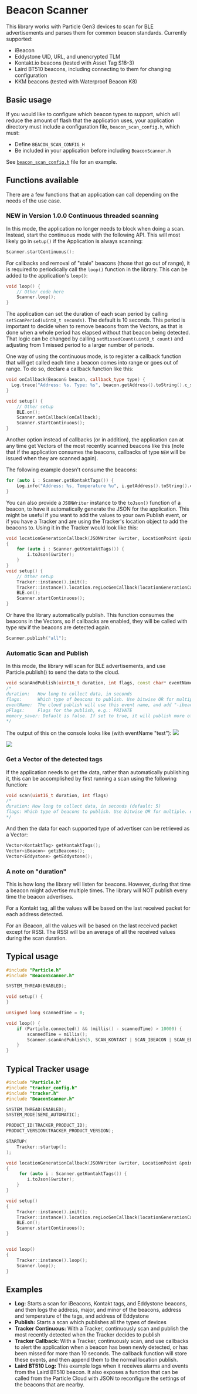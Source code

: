 # Beacon Scanner

This library works with Particle Gen3 devices to scan for BLE advertisements and parses them for common beacon standards. Currently supported:
* iBeacon
* Eddystone UID, URL, and unencrypted TLM
* Kontakt.io beacons (tested with Asset Tag S18-3)
* Laird BT510 beacons, including connecting to them for changing configuration
* KKM beacons (tested with Waterproof Beacon K8)

## Basic usage

If you would like to configure which beacon types to support, which will reduce the amount of flash that
the application uses, your application directory must include a configuration file,
`beacon_scan_config.h`, which must:
* Define `BEACON_SCAN_CONFIG_H`
* Be included in your application before including `BeaconScanner.h`

See [`beacon_scan_config.h`](./examples/log/beacon_scan_config.h) file for an example. 



## Functions available

There are a few functions that an application can call depending on the needs of the use case.

### __NEW in Version 1.0.0__ Continuous threaded scanning

In this mode, the application no longer needs to block when doing a scan. Instead, start the continuous mode with
the following API. This will most likely go in `setup()` if the Application is always scanning:

```c++
Scanner.startContinuous();
```

For callbacks and removal of "stale" beacons (those that go out of range), it is required to periodically
call the `loop()` function in the library. This can be added to the application's `loop()`:

```c++
void loop() {
    // Other code here
    Scanner.loop();
}
```

The application can set the duration of each scan period by calling `setScanPeriod(uint8_t seconds)`. The default
is 10 seconds. This period is important to decide when to remove beacons from the Vectors, as that is done when
a whole period has elapsed without that beacon being detected. That logic can be changed by calling
`setMissedCount(uint8_t count)` and adjusting from 1 missed period to a larger number of periods.

One way of using the continuous mode, is to register a callback function that will get called each time a beacon
comes into range or goes out of range. To do so, declare a callback function like this:

```c++
void onCallback(Beacon& beacon, callback_type type) {
  Log.trace("Address: %s. Type: %s", beacon.getAddress().toString().c_str(), (type == NEW) ? "Entered" : "Left");
}

void setup() {
    // Other setup
    BLE.on();
    Scanner.setCallback(onCallback);
    Scanner.startContinuous();
}
```

Another option instead of callbacks (or in addition), the application can at any time get Vectors of the most recently 
scanned beacons like this (note that if the application consumes the beacons, callbacks of type `NEW` will be issued
when they are scanned again). 

The following example doesn't consume the beacons:

```c++
for (auto i : Scanner.getKontaktTags()) {
    Log.info("Address: %s, Temperature %u", i.getAddress().toString().c_str(), i.getTemperature());
}
```

You can also provide a `JSONWriter` instance to the `toJson()` function of a beacon, to have it automatically
generate the JSON for the application. This might be useful if you want to add the values to your own Publish
event, or if you have a Tracker and are using the Tracker's location object to add the beacons to. Using it
in the Tracker would look like this:

```c++
void locationGenerationCallback(JSONWriter &writer, LocationPoint &point, const void *context)
{
    for (auto i : Scanner.getKontaktTags()) {
        i.toJson(&writer);
    }
}
void setup() {
    // Other setup
    Tracker::instance().init();
    Tracker::instance().location.regLocGenCallback(locationGenerationCallback);
    BLE.on();
    Scanner.startContinuous();
}
```

Or have the library automatically publish. This function consumes the beacons in the Vectors, so if callbacks are
enabled, they will be called with type `NEW` if the beacons are detected again.

```c++
Scanner.publish("all");
```

### Automatic Scan and Publish

In this mode, the library will scan for BLE advertisements, and use Particle.publish() to send the data to the cloud.

```c++
void scanAndPublish(uint16_t duration, int flags, const char* eventName, PublishFlags pFlags, bool memory_saver)
/*
duration:   How long to collect data, in seconds
flags:      Which type of beacons to publish. Use bitwise OR for multiple. e.g.: SCAN_KONTAKT | SCAN_IBEACON | SCAN_EDDYSTONE
eventName:  The cloud publish will use this event name, and add "-ibeacon","-kontakt","-eddystone"
pFlags:     Flags for the publish, e.g.: PRIVATE
memory_saver: Default is false. If set to true, it will publish more often and use less memory. Caution, this means that some data might not be collected from beacons that advertise multiple times with different data.
*/
```

The output of this on the console looks like (with eventName "test"):
![](img/kontakt-example.png)

![](img/ibeacon-example.png)

### Get a Vector of the detected tags

If the application needs to get the data, rather than automatically publishing it, this can be accomplished by first running a scan using the following function:

```c++
void scan(uint16_t duration, int flags)
/*
duration: How long to collect data, in seconds (default: 5)
flags: Which type of beacons to publish. Use bitwise OR for multiple. e.g.: SCAN_KONTAKT | SCAN_IBEACON | SCAN_EDDYSTONE (default: all)
*/
```

And then the data for each supported type of advertiser can be retrieved as a Vector:
```c++
Vector<KontaktTag> getKontaktTags();
Vector<iBeacon> getiBeacons();
Vector<Eddystone> getEddystone();
```

### A note on "duration"

This is how long the library will listen for beacons. However, during that time a beacon might advertise multiple times. The library will NOT publish every time the beacon advertises.

For a Kontakt tag, all the values will be based on the last received packet for each address detected.

For an iBeacon, all the values will be based on the last received packet except for RSSI. The RSSI will be an average of all the received values during the scan duration.

## Typical usage

```c++
#include "Particle.h"
#include "BeaconScanner.h"

SYSTEM_THREAD(ENABLED);

void setup() {
}

unsigned long scannedTime = 0;

void loop() {
    if (Particle.connected() && (millis() - scannedTime) > 10000) {
        scannedTime = millis();
        Scanner.scanAndPublish(5, SCAN_KONTAKT | SCAN_IBEACON | SCAN_EDDYSTONE, "test", PRIVATE);
    }
}
```

## Typical Tracker usage

```c++
#include "Particle.h"
#include "tracker_config.h"
#include "tracker.h"
#include "BeaconScanner.h"

SYSTEM_THREAD(ENABLED);
SYSTEM_MODE(SEMI_AUTOMATIC);

PRODUCT_ID(TRACKER_PRODUCT_ID);
PRODUCT_VERSION(TRACKER_PRODUCT_VERSION);

STARTUP(
    Tracker::startup();
);

void locationGenerationCallback(JSONWriter &writer, LocationPoint &point, const void *context)
{
     for (auto i : Scanner.getKontaktTags()) {
        i.toJson(&writer);
    }
}

void setup()
{
    Tracker::instance().init();
    Tracker::instance().location.regLocGenCallback(locationGenerationCallback);
    BLE.on();
    Scanner.startContinuous();
}


void loop()
{
    Tracker::instance().loop();
    Scanner.loop();
}
```

## Examples

* __Log:__ Starts a scan for iBeacons, Kontakt tags, and Eddystone beacons, and then logs the address, major, and minor of the beacons, address and temperature of the tags, and address of Eddystone
* __Publish:__ Starts a scan which publishes all the types of devices
* __Tracker Continuous:__ With a Tracker, continuously scan and publish the most recently detected when the Tracker decides to publish
* __Tracker Callback:__ With a Tracker, continuously scan, and use callbacks to alert the application when a beacon has been newly detected, or has been missed for more than 10 seconds. The callback function will store these events, and then append them to the normal location publish.
* __Laird BT510 Log:__ This example logs when it receives alarms and events from the Laird BT510 beacon. It also exposes a function that can be called from the Particle Cloud with JSON to reconfigure the settings of the beacons that are nearby.
